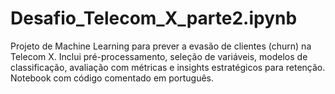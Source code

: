 # Desafio_Telecom_X_parte2.ipynb
Projeto de Machine Learning para prever a evasão de clientes (churn) na Telecom X. Inclui pré-processamento, seleção de variáveis, modelos de classificação, avaliação com métricas e insights estratégicos para retenção. Notebook com código comentado em português.
